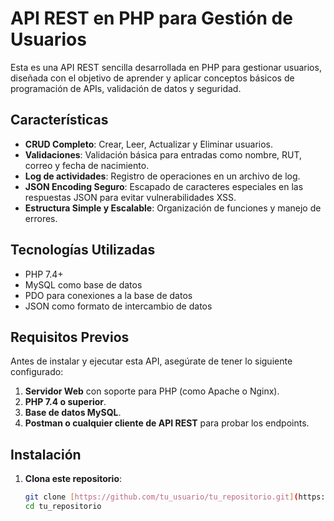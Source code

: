 # API REST en PHP para Gestión de Usuarios

Esta es una API REST sencilla desarrollada en PHP para gestionar usuarios, diseñada con el objetivo de aprender y aplicar conceptos básicos de programación de APIs, validación de datos y seguridad.

## Características

- **CRUD Completo**: Crear, Leer, Actualizar y Eliminar usuarios.
- **Validaciones**: Validación básica para entradas como nombre, RUT, correo y fecha de nacimiento.
- **Log de actividades**: Registro de operaciones en un archivo de log.
- **JSON Encoding Seguro**: Escapado de caracteres especiales en las respuestas JSON para evitar vulnerabilidades XSS.
- **Estructura Simple y Escalable**: Organización de funciones y manejo de errores.

## Tecnologías Utilizadas

- PHP 7.4+ 
- MySQL como base de datos
- PDO para conexiones a la base de datos
- JSON como formato de intercambio de datos

## Requisitos Previos

Antes de instalar y ejecutar esta API, asegúrate de tener lo siguiente configurado:

1. **Servidor Web** con soporte para PHP (como Apache o Nginx).
2. **PHP 7.4 o superior**.
3. **Base de datos MySQL**.
4. **Postman o cualquier cliente de API REST** para probar los endpoints.

## Instalación

1. **Clona este repositorio**:

   ```bash
   git clone [https://github.com/tu_usuario/tu_repositorio.git](https://github.com/Sebastian1412/ApiRest-Php.git)
   cd tu_repositorio
